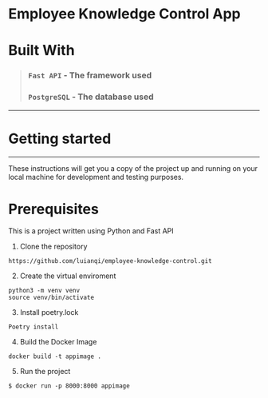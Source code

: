 # Employee Knowledge Control App

# Built With

> ### `Fast API` - The framework used
> ### `PostgreSQL` - The database used

---
# Getting started
---
These instructions will get you a copy of the project up and running on your local machine for development and testing purposes. 
# Prerequisites
This is a project written using Python and Fast API

1. Clone the repository
```
https://github.com/luianqi/employee-knowledge-control.git
```
2. Create the virtual enviroment
 ```
python3 -m venv venv
source venv/bin/activate
```
3. Install poetry.lock
```
Poetry install 
```
4. Build the Docker Image
```
docker build -t appimage .
```
5. Run the project
```
$ docker run -p 8000:8000 appimage
```
